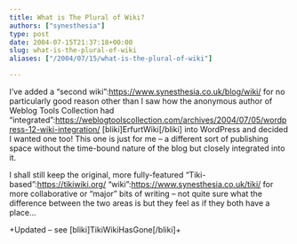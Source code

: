 ```yaml
---
title: What is The Plural of Wiki?
authors: ["synesthesia"]
type: post
date: 2004-07-15T21:37:18+00:00
slug: what-is-the-plural-of-wiki 
aliases: ["/2004/07/15/what-is-the-plural-of-wiki"]

---
```

I&#8217;ve added a &#8220;second wiki&#8221;:https://www.synesthesia.co.uk/blog/wiki/ for no particularly good reason other than I saw how the anonymous author of Weblog Tools Collection had &#8220;integrated&#8221;:https://weblogtoolscollection.com/archives/2004/07/05/wordpress-12-wiki-integration/ [bliki]ErfurtWiki[/bliki] into WordPress and decided I wanted one too! This one is just for me &#8211; a different sort of publishing space without the time-bound nature of the blog but closely integrated into it. 

I shall still keep the original, more fully-featured &#8220;Tiki-based&#8221;:https://tikiwiki.org/ &#8220;wiki&#8221;:https://www.synesthesia.co.uk/tiki/ for more collaborative or &#8220;major&#8221; bits of writing &#8211; not quite sure what the difference between the two areas is but they feel as if they both have a place&#8230;

+Updated &#8211; see [bliki]TikiWikiHasGone[/bliki]+